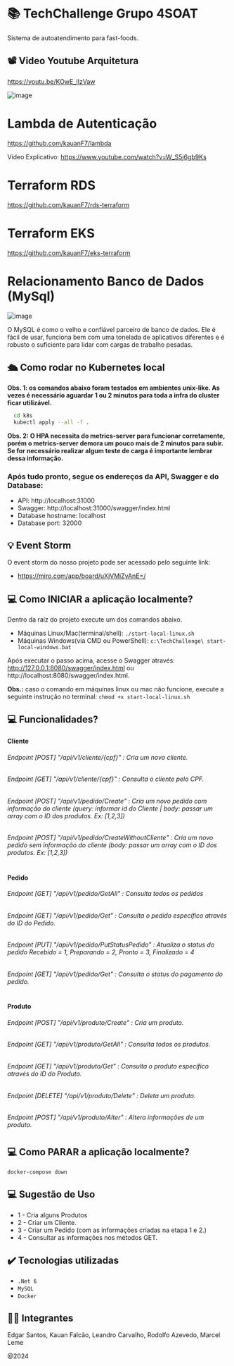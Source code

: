 # 📚 TechChallenge Grupo 4SOAT

Sistema de autoatendimento para fast-foods.

## 📽️ Video Youtube Arquitetura

https://youtu.be/KOwE_lIzVaw

![image](https://github.com/rof20004/TechChallenge/assets/67924745/9f358d7d-a9d8-4d7c-ba32-9aa6b8f889ed)

# Lambda de Autenticação 
https://github.com/kauanF7/lambda

Vídeo Explicativo: https://www.youtube.com/watch?v=W_S5j6gb9Ks

# Terraform RDS
https://github.com/kauanF7/rds-terraform

# Terraform EKS
https://github.com/kauanF7/eks-terraform

# Relacionamento Banco de Dados (MySql)
![image](https://github.com/rof20004/TechChallenge/assets/40708971/1d7f3ac9-aad6-4b6d-8272-b5328d933747)

O MySQL é como o velho e confiável parceiro de banco de dados. Ele é fácil de usar, funciona bem com uma tonelada de aplicativos diferentes e é robusto o suficiente para lidar com cargas de trabalho pesadas.


## 🛳️ Como rodar no Kubernetes local

**Obs. 1: os comandos abaixo foram testados em ambientes unix-like. As vezes é necessário aguardar 1 ou 2 minutos para toda a infra do cluster ficar utilizável.**

```bash
  cd k8s
  kubectl apply --all -f .
```

**Obs. 2: O HPA necessita do metrics-server para funcionar corretamente, porém o metrics-server demora um pouco mais de 2 minutos para subir. Se for necessário realizar algum teste de carga é importante lembrar dessa informação.**

### Após tudo pronto, segue os endereços da API, Swagger e do Database:

- API: http://localhost:31000
- Swagger: http://localhost:31000/swagger/index.html
- Database hostname: localhost
- Database port: 32000

## 💡 Event Storm

O event storm do nosso projeto pode ser acessado pelo seguinte link:
- https://miro.com/app/board/uXjVMiZyAnE=/

## 💻 Como INICIAR a aplicação localmente?

Dentro da raíz do projeto execute um dos comandos abaixo.

- Máquinas Linux/Mac(terminal/shell): `./start-local-linux.sh`
- Máquinas Windows(via CMD ou PowerShell): `c:\TechChallenge\ start-local-windows.bat`

Após executar o passo acima, acesse o Swagger através: http://127.0.0.1:8080/swagger/index.html ou http://localhost:8080/swagger/index.html.

**Obs.:** caso o comando em máquinas linux ou mac não funcione, execute a seguinte instrução no terminal: `chmod +x start-local-linux.sh`

## 💻 Funcionalidades?
#### Cliente
###### Endpoint [POST] "/api/v1/cliente/{cpf}" : Cria um novo cliente.
###### Endpoint [GET] "/api/v1/cliente/{cpf}" : Consulta o cliente pelo CPF.
###### Endpoint [POST] "/api/v1/pedido/Create" : Cria um novo pedido com informação do cliente (query: informar id do Cliente | body: passar um array com o ID dos produtos. Ex: [1,2,3])
###### Endpoint [POST] "/api/v1/pedido/CreateWithoutCliente" : Cria um novo pedido sem informação do cliente (body: passar um array com o ID dos produtos. Ex: [1,2,3])
#
#### Pedido
###### Endpoint [GET] "/api/v1/pedido/GetAll" : Consulta todos os pedidos
###### Endpoint [GET] "/api/v1/pedido/Get" : Consulta o pedido específico através do ID do Pedido. 
###### Endpoint [PUT] "/api/v1/pedido/PutStatusPedido" : Atualiza o status do pedido Recebido = 1, Preparando = 2, Pronto = 3, Finalizado = 4
###### Endpoint [GET] "/api/v1/pedido/Get" : Consulta o status do pagamento do pedido. 
#
#
#### Produto
###### Endpoint [POST] "/api/v1/produto/Create" : Cria um produto.
###### Endpoint [GET] "/api/v1/produto/GetAll" : Consulta todos os produtos.
###### Endpoint [GET] "/api/v1/produto/Get" : Consulta o produto específico através do ID do Produto.
###### Endpoint [DELETE] "/api/v1/produto/Delete" : Deleta um produto.
###### Endpoint [POST] "/api/v1/produto/Alter" : Altera informações de um produto.

#
## 💻 Como PARAR a aplicação localmente?

`docker-compose down`

## 💻 Sugestão de Uso

- 1 - Cria alguns Produtos
- 2 - Criar um Cliente.
- 3 - Criar um Pedido (com as informações criadas na etapa 1 e 2.)
- 4 - Consultar as informações nos métodos GET.

## ✔️ Tecnologias utilizadas

- ``.Net 6``
- ``MySQL``
- ``Docker``

## 👨‍💻 Integrantes
Edgar Santos,
Kauan Falcão,
Leandro Carvalho,
Rodolfo Azevedo,
Marcel Leme

@2024
